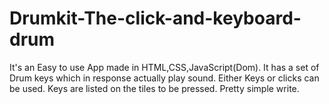 # Drumkit-The-click-and-keyboard-drum
It's an Easy to use App made in HTML,CSS,JavaScript(Dom).
It has a set of Drum keys which in response actually play sound.
Either Keys or clicks can be used.
Keys are listed on the tiles to be pressed.
Pretty simple write.
